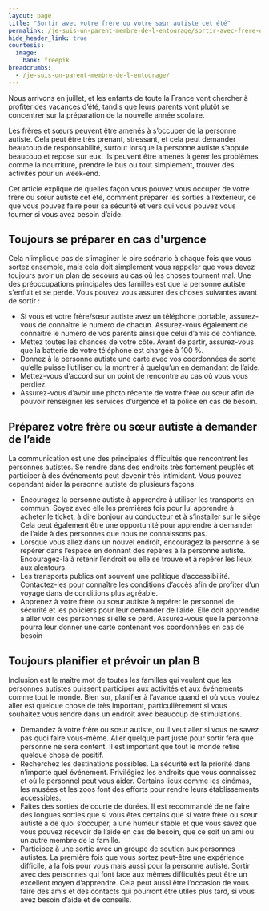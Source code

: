 ```yaml
---
layout: page
title: "Sortir avec votre frère ou votre sœur autiste cet été"
permalink: /je-suis-un-parent-membre-de-l-entourage/sortir-avec-frere-ou-soeur-autiste
hide_header_link: true
courtesis:
  image:
    bank: freepik
breadcrumbs:
  - /je-suis-un-parent-membre-de-l-entourage/
---
```


<amp-img class="center" layout="responsive" width="640" height="376" src="{{ site.amp_img_cache_url }}/assets/pages/parents/sortir-avec-frere-ou-soeur-autiste/opengraph.png" alt="Sortir avec votre frère ou votre sœur autiste cet été"></amp-img>



Nous arrivons en juillet, et les enfants de toute la France vont chercher à profiter 
des vacances d’été, tandis que leurs parents vont plutôt se concentrer sur la 
préparation de la nouvelle année scolaire.

Les frères et sœurs peuvent être amenés à s’occuper de la personne autiste. Cela peut 
être très prenant, stressant, et cela peut demander beaucoup de responsabilité,
surtout lorsque la personne autiste s’appuie beaucoup et repose sur eux.
Ils peuvent être 
amenés à gérer les problèmes comme la nourriture, prendre le bus ou tout simplement, 
trouver des activités pour un week-end.

Cet article explique de quelles façon vous pouvez vous occuper de votre frère ou sœur 
autiste cet été, comment préparer les sorties à l’extérieur, ce que vous pouvez faire 
pour sa sécurité et vers qui vous pouvez vous tourner si vous avez besoin d’aide.

## Toujours se préparer en cas d'urgence


Cela n’implique pas de s’imaginer le pire scénario à chaque fois que vous sortez 
ensemble, mais cela doit simplement vous rappeler que vous devez toujours avoir un plan 
de secours 
au cas où les choses tournent mal. Une des préoccupations principales des familles est 
que la personne autiste s'enfuit et se perde. Vous pouvez vous assurer des choses 
suivantes avant de sortir&nbsp;:

  - Si vous et votre frère/sœur autiste avez un téléphone portable, assurez-vous de 
connaître le numéro de chacun. Assurez-vous également de connaître le numéro de vos 
parents ainsi que celui d’amis de confiance.
  - Mettez toutes les chances de votre côté. Avant de partir, assurez-vous que la 
batterie de votre téléphone est chargée à 100&nbsp;%.
  - Donnez à la personne autiste une carte avec vos coordonnées de sorte qu’elle puisse 
l’utiliser ou la montrer à quelqu’un en demandant de l’aide.
  - Mettez-vous d’accord sur un point de rencontre au cas où vous vous perdiez.
  - Assurez-vous d’avoir une photo récente de votre frère ou sœur afin de pouvoir 
renseigner les services d’urgence et la police en cas de besoin.



## Préparez votre frère ou sœur autiste à demander de l’aide

La communication est une des principales difficultés que rencontrent les personnes 
autistes. Se rendre dans des endroits très fortement peuplés et participer à des 
événements peut devenir très intimidant. Vous pouvez cependant aider la personne 
autiste de plusieurs façons.

  - Encouragez la personne autiste à apprendre à utiliser les transports en commun. 
Soyez avec elle les premières fois pour lui apprendre à acheter le ticket, à dire bonjour au 
conducteur et à s’installer sur le siège Cela peut également être une opportunité pour 
apprendre à demander de l’aide à des personnes que nous ne connaissons pas.
  - Lorsque vous allez dans un nouvel endroit, encouragez la personne à se repérer dans 
l’espace en donnant des repères à la personne autiste. Encouragez-là à retenir 
l’endroit où elle se trouve et à repérer les lieux aux alentours.
  - Les transports publics ont souvent une politique d’accessibilité. Contactez-les 
pour connaître les conditions d’accès afin de profiter d’un voyage dans de conditions plus 
agréable.
  - Apprenez à votre frère ou sœur autiste à repérer le personnel de sécurité et les 
policiers pour leur demander de l’aide. Elle doit apprendre à aller voir ces personnes si elle se 
perd. Assurez-vous que la personne pourra leur donner une carte contenant vos 
coordonnées en cas de besoin


## Toujours planifier et prévoir un plan B

Inclusion est le maître mot de toutes les familles qui veulent que les personnes 
autistes puissent participer aux activités et aux événements comme tout le monde. Bien 
sur, planifier à l’avance quand et où vous voulez aller est quelque chose de très 
important, particulièrement si vous souhaitez vous rendre dans un endroit avec beaucoup 
de stimulations.

  - Demandez à votre frère ou sœur autiste, ou il veut aller si vous ne savez pas quoi 
faire vous-même. Aller quelque part juste pour sortir fera que personne ne sera 
content. Il est important que tout le monde retire quelque chose de positif.
  - Recherchez les destinations possibles. La sécurité est la priorité dans n’importe 
quel événement. Privilégiez les endroits que vous connaissez et où le personnel peut vous 
aider. Certains lieux comme les cinémas, les musées et les zoos font des efforts pour 
rendre leurs établissements accessibles.
  - Faites des sorties de courte de durées. Il est recommandé de ne faire des longues 
sorties que si vous êtes certains que si votre frère ou sœur autiste a de quoi 
s’occuper, a une humeur stable et que vous savez que vous pouvez recevoir de l’aide en 
cas de besoin, que ce soit un ami ou un autre membre de la famille.
  - Participez à une sortie avec un groupe de soutien aux personnes autistes. La 
première fois que vous sortez peut-être une expérience difficile, à la fois pour vous 
mais aussi 
pour la personne autiste. Sortir avec des personnes qui font face aux mêmes difficultés 
peut être un excellent moyen d’apprendre. Cela peut aussi être l’occasion de vous faire 
des amis et des contacts qui pourront être utiles plus tard, si vous avez besoin d’aide 
et de conseils.
 



